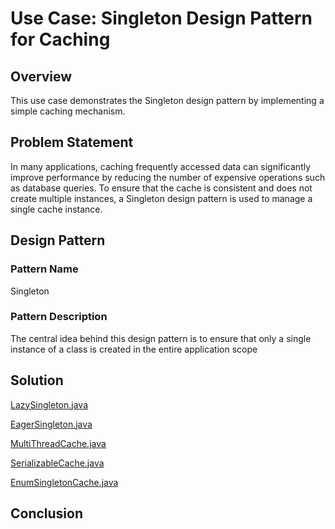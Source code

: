 # Use Case: Singleton Design Pattern for Caching

## Overview
This use case demonstrates the Singleton design pattern by implementing a simple caching mechanism.
## Problem Statement
In many applications, caching frequently accessed data can significantly improve performance by reducing the number of expensive 
operations such as database queries. To ensure that the cache is consistent and does not create multiple instances, a Singleton design pattern is used to manage a single cache instance.
## Design Pattern

### Pattern Name
Singleton 
### Pattern Description
The central idea behind this design pattern is to ensure that only a single instance of a class
is created in the entire application scope
## Solution
[LazySingleton.java](/src/main/java/com/iraianbu/singleton/LazySingletonCache.java)

[EagerSingleton.java](/src/main/java/com/iraianbu/singleton/EagerSingletonCache.java)

[MultiThreadCache.java](/src/main/java/com/iraianbu/singleton/MultiThreadCache.java)

[SerializableCache.java](/src/main/java/com/iraianbu/singleton/SerializableCache.java)

[EnumSingletonCache.java](/src/main/java/com/iraianbu/singleton/EnumSingletonCache.java.java)
## Conclusion



